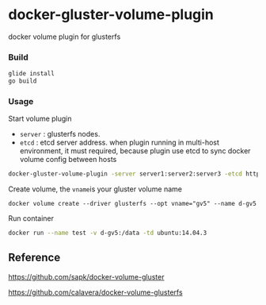 # docker-gluster-volume-plugin

docker volume plugin for glusterfs

### Build

```sh
glide install
go build
```

### Usage

Start volume plugin

- `server` :  glusterfs nodes. 
- `etcd` : etcd server address. when plugin running in multi-host environment, it must required, because plugin use etcd to sync docker volume config between hosts

```sh
docker-gluster-volume-plugin -server server1:server2:server3 -etcd http://<ip>:<port>
```

Create volume, the `vname`is your gluster volume name

```
docker volume create --driver glusterfs --opt vname="gv5" --name d-gv5
```

Run container

```sh
docker run --name test -v d-gv5:/data -td ubuntu:14.04.3
```

## Reference

https://github.com/sapk/docker-volume-gluster

https://github.com/calavera/docker-volume-glusterfs
